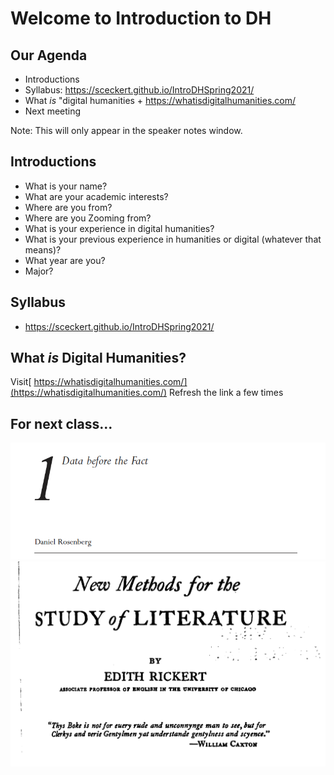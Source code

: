 # Welcome to Introduction to DH



## Our Agenda

- Introductions
- Syllabus: https://sceckert.github.io/IntroDHSpring2021/
- What *is* "digital humanities + https://whatisdigitalhumanities.com/
- Next meeting

Note: This will only appear in the speaker notes window.



## Introductions

- What is your name?
- What are your academic interests?
- Where are you from?
- Where are you Zooming from?
- What is your experience in digital humanities?
- What is your previous experience in humanities or digital (whatever that means)?
- What year are you?
- Major?



## Syllabus

- https://sceckert.github.io/IntroDHSpring2021/



## What *is* Digital Humanities?

Visit[ https://whatisdigitalhumanities.com/](https://whatisdigitalhumanities.com/) 
Refresh the link a few times



## For next class...

![image](images/rosenberg.png)
![image](images/rickert.png)
						
